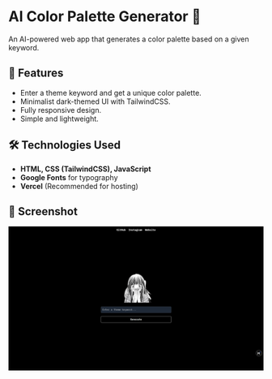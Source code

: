 # AI Color Palette Generator 🎨  

An AI-powered web app that generates a color palette based on a given keyword.  

## 🚀 Features  
- Enter a theme keyword and get a unique color palette.  
- Minimalist dark-themed UI with TailwindCSS.  
- Fully responsive design.  
- Simple and lightweight.  

## 🛠️ Technologies Used  
- **HTML, CSS (TailwindCSS), JavaScript**  
- **Google Fonts** for typography  
- **Vercel** (Recommended for hosting)  

## 📸 Screenshot  
![Preview](screenshot.png)  
